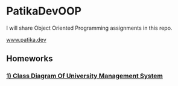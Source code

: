 # PatikaDevOOP
 I will share Object Oriented Programming assignments in this repo.
 
www.patika.dev

## Homeworks

### [1) Class Diagram Of University Management System](https://github.com/Rfcnr/PatikaDevOOP/tree/main/1-UniversityManagementSystem)

